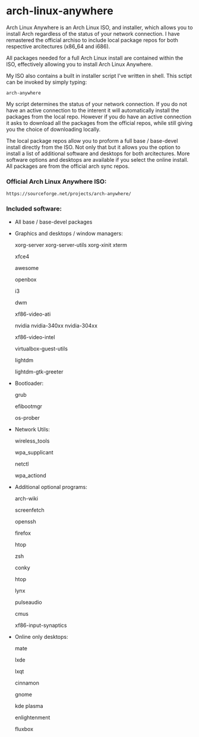 # arch-linux-anywhere

Arch Linux Anywhere is an Arch Linux ISO, and installer, which allows you to install Arch regardless of the status of your network connection. I have remastered the official archiso to include local package repos for both respective arcitectures (x86_64 and i686).

All packages needed for a full Arch Linux install are contained within the ISO, effectively allowing you to install Arch Linux Anywhere.

My ISO also contains a built in installer script I've written in shell. This sctipt can be invoked by simply typing:

	arch-anywhere

My script determines the status of your network connection. If you do not have an active connection to the interent it will automatically install the packages from the local repo. However if you do have an active connection it asks to download all the packages from the official repos, while still giving you the choice of downloading locally.

The local package repos allow you to proform a full base / base-devel install directly from the ISO. Not only that but it allows you the option to install a list of additional software and desktops for both arcitectures. More software options and desktops are available if you select the online install. All packages are from the official arch sync repos.

### Official Arch Linux Anywhere ISO:

	https://sourceforge.net/projects/arch-anywhere/
	
### Included software:

- All base / base-devel packages

- Graphics and desktops / window managers:

	xorg-server xorg-server-utils xorg-xinit xterm

	xfce4

	awesome

	openbox

	i3

	dwm

	xf86-video-ati

	nvidia nvidia-340xx nvidia-304xx

	xf86-video-intel

	virtualbox-guest-utils

	lightdm

	lightdm-gtk-greeter


- Bootloader:

	grub
	
	efibootmgr

	os-prober


- Network Utils:

	wireless_tools

	wpa_supplicant
	
	netctl

	wpa_actiond


- Additional optional programs:

	arch-wiki

	screenfetch

	openssh

	firefox

	htop

	zsh

	conky

	htop

	lynx

	pulseaudio

	cmus
	
	xf86-input-synaptics


- Online only desktops:

	mate

	lxde

	lxqt

	cinnamon

	gnome

	kde plasma

	enlightenment

	fluxbox
